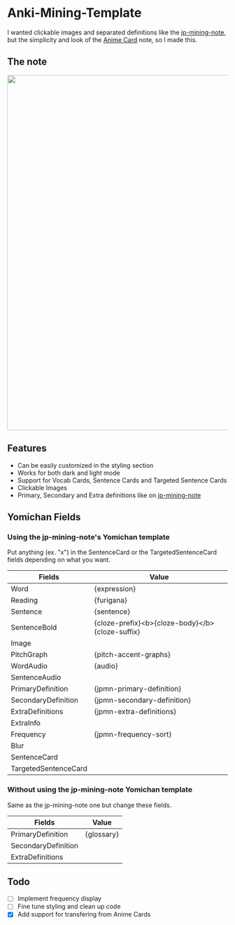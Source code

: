 # Anki-Mining-Template
I wanted clickable images and separated definitions like the [jp-mining-note](https://github.com/Aquafina-water-bottle/jp-mining-note), but the simplicity and look of the [Anime Card](https://github.com/friedrich-de/Basic-Mining-Deck) note, so I made this.

## The note
<img src="https://user-images.githubusercontent.com/66385422/255272167-3ff7ca00-ab41-4cdd-ba2b-e424f9b49a49.gif" width="810"/>


## Features
- Can be easily customized in the styling section
- Works for both dark and light mode
- Support for Vocab Cards, Sentence Cards and Targeted Sentence Cards
- Clickable Images
- Primary, Secondary and Extra definitions like on [jp-mining-note](https://github.com/Aquafina-water-bottle/jp-mining-note)

## Yomichan Fields
### Using the jp-mining-note's Yomichan template
Put anything (ex. "x") in the SentenceCard or the TargetedSentenceCard fields depending on what you want.

|Fields  |Value   |
|--------|--------|
|Word|{expression}|
|Reading|{furigana}|
|Sentence|{sentence}|
|SentenceBold|{cloze-prefix}\<b>{cloze-body}\</b>{cloze-suffix}|
|Image||
|PitchGraph|{pitch-accent-graphs}|
|WordAudio|{audio}|
|SentenceAudio||
|PrimaryDefinition|{jpmn-primary-definition}|
|SecondaryDefinition|{jpmn-secondary-definition}|
|ExtraDefinitions|{jpmn-extra-definitions}|
|ExtraInfo||
|Frequency|{jpmn-frequency-sort}|
|Blur||
|SentenceCard||
|TargetedSentenceCard||

### Without using the jp-mining-note Yomichan template
Same as the jp-mining-note one but change these fields.

|Fields  |Value   |
|--------|--------|
|PrimaryDefinition|{glossary}|
|SecondaryDefinition||
|ExtraDefinitions||

## Todo
- [ ] Implement frequency display
- [ ] Fine tune styling and clean up code
- [x] Add support for transfering from Anime Cards
